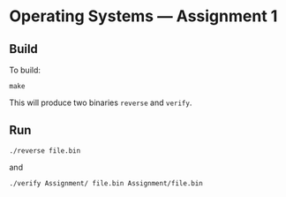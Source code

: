 # Operating Systems — Assignment 1

## Build

To build:

```
make
```

This will produce two binaries `reverse` and `verify`.

## Run

```
./reverse file.bin
```

and 

```
./verify Assignment/ file.bin Assignment/file.bin
```
